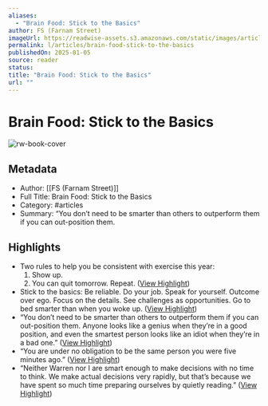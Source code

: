 ```yaml
---
aliases:
  - "Brain Food: Stick to the Basics"
author: FS (Farnam Street)
imageUrl: https://readwise-assets.s3.amazonaws.com/static/images/article2.74d541386bbf.png
permalink: l/articles/brain-food-stick-to-the-basics
publishedOn: 2025-01-05
source: reader
status: 
title: "Brain Food: Stick to the Basics"
url: ""
---
```

# Brain Food: Stick to the Basics

![rw-book-cover](https://readwise-assets.s3.amazonaws.com/static/images/article2.74d541386bbf.png)

## Metadata

- Author: [[FS (Farnam Street)]]
- Full Title: Brain Food: Stick to the Basics
- Category: #articles
- Summary: “You don’t need to be smarter than others to outperform them if you can out-position them.

## Highlights

- Two rules to help you be consistent with exercise this year:
  1. Show up.
  2. You can quit tomorrow.
  Repeat. ([View Highlight](https://read.readwise.io/read/01jgzve6qaatwrt6fsch09e9c7))
- Stick to the basics:
  Be reliable.
  Do your job.
  Speak for yourself.
  Outcome over ego.
  Focus on the details.
  See challenges as opportunities.
  Go to bed smarter than when you woke up. ([View Highlight](https://read.readwise.io/read/01jgzvec6ttd1dp7vqeqkdn1xp))
- “You don’t need to be smarter than others to outperform them if you can out-position them. Anyone looks like a genius when they’re in a good position, and even the smartest person looks like an idiot when they’re in a bad one.” ([View Highlight](https://read.readwise.io/read/01jgzvenzpc8v1b42vqpqm8371))
- “You are under no obligation to be the same person you were five minutes ago.” ([View Highlight](https://read.readwise.io/read/01jgzvevq4rt6wcb142kqkb2df))
- “﻿Neither Warren nor I are smart enough to make decisions with no time to think. We make actual decisions very rapidly, but that’s because we have spent so much time preparing ourselves by quietly reading.” ([View Highlight](https://read.readwise.io/read/01jgzvf2zt2fpwwf1090630gyt))
